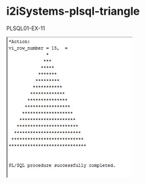 # i2iSystems-plsql-triangle
PLSQL01-EX-11

![alt text](https://raw.githubusercontent.com/overdoseflow/i2iSystems-plsql-triangle/master/triangle.JPG)
